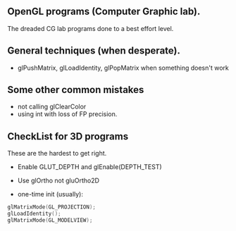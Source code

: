 ## OpenGL programs (Computer Graphic lab).
The dreaded CG lab programs done to a best effort level.

## General techniques (when desperate).

* glPushMatrix, glLoadIdentity, glPopMatrix when something doesn't work

## Some other common mistakes
* not calling glClearColor
* using int with loss of FP precision.

## CheckList for 3D programs
These are the hardest to get right.

* Enable GLUT_DEPTH and glEnable(DEPTH_TEST)

* Use glOrtho not gluOrtho2D

* one-time init (usually):
```c
glMatrixMode(GL_PROJECTION);
glLoadIdentity();
glMatrixMode(GL_MODELVIEW);
```


